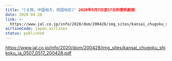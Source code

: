 ```yaml
---
title: "[关西，中国地方，四国地区]" 2020年5月7日至17日的登机航班
date: 2020-04-28
link: >-
  https://www.jal.co.jp/info/2020/dom/200428/img_sites/kansai_chugoku_shikoku_ja_0507_0517_200428.pdf
airlineCode: japan_airlines
status: published
---
```

https://www.jal.co.jp/info/2020/dom/200428/img_sites/kansai_chugoku_shikoku_ja_0507_0517_200428.pdf
